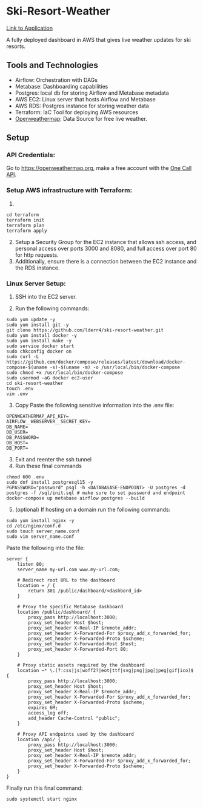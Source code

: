 # Ski-Resort-Weather


[Link to Application](http://ski-resort-weather.com)

A fully deployed dashboard in AWS that gives live weather updates for ski resorts.

## Tools and Technologies
- Airflow: Orchestration with DAGs
- Metabase: Dashboarding capabilities
- Postgres: local db for storing Airflow and Metabase metadata
- AWS EC2: Linux server that hosts Airflow and Metabase
- AWS RDS: Postgres instance for storing weather data
- Terraform: IaC Tool for deploying AWS resources
- [Openweathermap](https://openweathermap.org/): Data Source for free live weather.


## Setup

### API Credentials:

Go to https://openweathermap.org, make a free account with the [One Call API](https://openweathermap.org/api/one-call-3).

### Setup AWS infrastructure with Terraform:
1. 
```
cd terraform
terraform init
terraform plan
terraform apply
```
2. Setup a Security Group for the EC2 instance that allows ssh access, and personal access over ports 3000 and 8080, and full access over port 80 for http requests.
3. Additionally, ensure there is a connection between the EC2 instance and the RDS instance.

### Linux Server Setup:
1. SSH into the EC2 server.

2. Run the following commands:
```
sudo yum update -y
sudo yum install git -y
git clone https://github.com/lderr4/ski-resort-weather.git
sudo yum install docker -y
sudo yum install make -y
sudo service docker start
sudo chkconfig docker on
sudo curl -L https://github.com/docker/compose/releases/latest/download/docker-compose-$(uname -s)-$(uname -m) -o /usr/local/bin/docker-compose
sudo chmod +x /usr/local/bin/docker-compose
sudo usermod -aG docker ec2-user
cd ski-resort-weather
touch .env
vim .env
```
3. Copy Paste the following sensitive information into the .env file:
```
OPENWEATHERMAP_API_KEY=
AIRFLOW__WEBSERVER__SECRET_KEY=
DB_NAME=
DB_USER=
DB_PASSWORD=
DB_HOST=
DB_PORT=
```
3. Exit and reenter the ssh tunnel
4. Run these final commands
```
chmod 600 .env
sudo dnf install postgresql15 -y
PGPASSWORD="password" psql -h <DATABASASE-ENDPOINT> -U postgres -d postgres -f /sql/init.sql # make sure to set password and endpoint
docker-compose up metabase airflow postgres --build
```
5. (optional) If hosting on a domain run the following commands:
```
sudo yum install nginx -y
cd /etc/nginx/conf.d
sudo touch server_name.conf
sudo vim server_name.conf
```
Paste the following into the file:
```
server {
    listen 80;
    server_name my-url.com www.my-url.com;

    # Redirect root URL to the dashboard
    location = / {
        return 301 /public/dashboard/<dashbord_id> 
    }

    # Proxy the specific Metabase dashboard
    location /public/dashboard/ {
        proxy_pass http://localhost:3000;
        proxy_set_header Host $host;
        proxy_set_header X-Real-IP $remote_addr;
        proxy_set_header X-Forwarded-For $proxy_add_x_forwarded_for;
        proxy_set_header X-Forwarded-Proto $scheme;
        proxy_set_header X-Forwarded-Host $host;
        proxy_set_header X-Forwarded-Port 80;
    }

    # Proxy static assets required by the dashboard
    location ~* \.(?:css|js|woff2?|eot|ttf|svg|png|jpg|jpeg|gif|ico)$ {
        proxy_pass http://localhost:3000;
        proxy_set_header Host $host;
        proxy_set_header X-Real-IP $remote_addr;
        proxy_set_header X-Forwarded-For $proxy_add_x_forwarded_for;
        proxy_set_header X-Forwarded-Proto $scheme;
        expires 6M;
        access_log off;
        add_header Cache-Control "public";
    }

    # Proxy API endpoints used by the dashboard
    location /api/ {
        proxy_pass http://localhost:3000;
        proxy_set_header Host $host;
        proxy_set_header X-Real-IP $remote_addr;
        proxy_set_header X-Forwarded-For $proxy_add_x_forwarded_for;
        proxy_set_header X-Forwarded-Proto $scheme;
    }
}
```
Finally run this final command:
```
sudo systemctl start nginx
```








